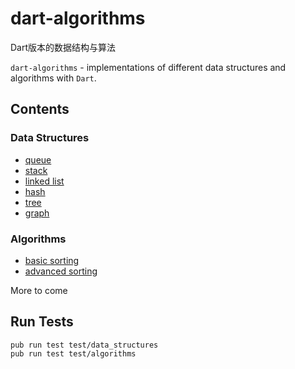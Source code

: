 dart-algorithms
================

Dart版本的数据结构与算法

`dart-algorithms` - implementations of different data structures and algorithms with `Dart`.

## Contents

### Data Structures

* [queue](https://github.com/jarontai/dart-algorithms/tree/master/lib/src/data_structures/queue)
* [stack](https://github.com/jarontai/dart-algorithms/tree/master/lib/src/data_structures/stack)
* [linked list](https://github.com/jarontai/dart-algorithms/tree/master/lib/src/data_structures/linked_list)
* [hash](https://github.com/jarontai/dart-algorithms/tree/master/lib/src/data_structures/hash)
* [tree](https://github.com/jarontai/dart-algorithms/tree/master/lib/src/data_structures/tree)
* [graph](https://github.com/jarontai/dart-algorithms/tree/master/lib/src/data_structures/graph)

### Algorithms

* [basic sorting](https://github.com/jarontai/dart-algorithms/tree/master/lib/src/algorithms/sorting/basic.dart)
* [advanced sorting](https://github.com/jarontai/dart-algorithms/tree/master/lib/src/algorithms/sorting/advanced.dart)

More to come

## Run Tests

    pub run test test/data_structures
    pub run test test/algorithms

